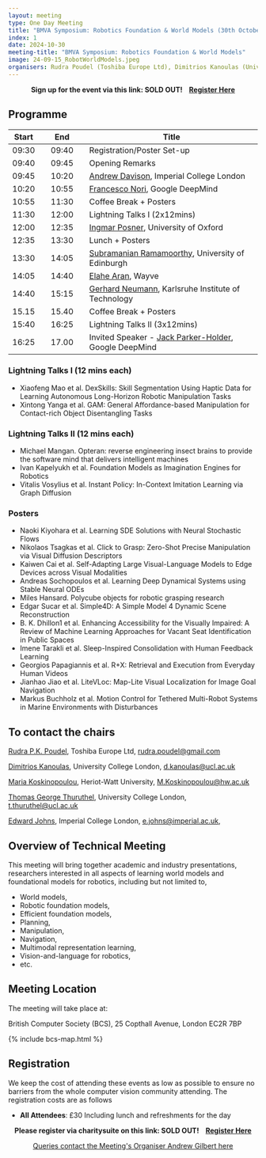 ```yaml
---
layout: meeting
type: One Day Meeting
title: "BMVA Symposium: Robotics Foundation & World Models (30th October 2024) "
index: 1
date: 2024-10-30
meeting-title: "BMVA Symposium: Robotics Foundation & World Models"
image: 24-09-15_RobotWorldModels.jpeg
organisers: Rudra Poudel (Toshiba Europe Ltd), Dimitrios Kanoulas (University College London), Maria Koskinopoulou (Heriot-Watt University), Thomas George Thuruthel (University College London), Edward Johns (Imperial College London)
---
```



<div class="alert mt-3 alert-info" style="text-align:center;">
<span><strong>Sign up for the event via this link: SOLD OUT! &nbsp;&nbsp;
<a class="btn btn-warning" role="button" href="https://bmva.charitysuite.com/events/dw2mpco8?tickets=FrZC">Register Here</a></strong></span>
</div>

## Programme

| Start 	|   	| End    	|   	| Title                                        	|
|-------	|---	|--------	|---	|----------------------------------------------	|
| 09:30 	|   	| 09:40  	|   	| Registration/Poster Set-up                   	|
| 09:40 	|   	| 09:45  	|   	| Opening Remarks                              	|
| 09:45 	|   	| 10:20  	|   	| [Andrew Davison](https://www.doc.ic.ac.uk/~ajd/), Imperial College London                	|
| 10:20 	|   	| 10:55  	|   	| [Francesco Nori](https://iron76.github.io/), Google DeepMind            	|
| 10:55 	|   	| 11:30  	|   	| Coffee Break + Posters                       	|
| 11:30 	|   	| 12:00  	|   	| Lightning Talks I (2x12mins)                   	|
| 12:00 	|   	| 12:35  	|   	| [Ingmar Posner](https://ori.ox.ac.uk/labs/a2i/), University of Oxford                            	|
| 12:35 	|   	| 13:30  	|   	| Lunch + Posters                     	|
| 13:30 	|   	| 14:05  	|   	| [Subramanian Ramamoorthy](https://rad.inf.ed.ac.uk/),  University of Edinburgh                   	|
| 14:05 	|   	| 14:40  	|   	| [Elahe Aran]( https://www.linkedin.com/in/elahe-arani-630870b2), Wayve                   	|
| 14:40 	|   	| 15:15  	|   	| [Gerhard Neumann](https://alr.iar.kit.edu/),  Karlsruhe Institute of Technology             	|
| 15.15     |       | 15.40     |       | Coffee Break + Posters                        |
| 15:40 	|   	| 16:25  	|   	| Lightning Talks II (3x12mins)           	|
| 16:25 	|   	| 17.00  	|   	| Invited Speaker - [Jack Parker-Holder](https://jparkerholder.github.io/), Google DeepMind 	|


### Lightning Talks I (12 mins each)
* Xiaofeng Mao et al. DexSkills: Skill Segmentation Using Haptic Data for Learning Autonomous Long-Horizon Robotic Manipulation Tasks
* Xintong Yanga et al. GAM: General Affordance-based Manipulation for Contact-rich Object Disentangling Tasks

### Lightning Talks II (12 mins each)
* Michael Mangan. Opteran: reverse engineering insect brains to provide the software mind that delivers intelligent machines
* Ivan Kapelyukh et al. Foundation Models as Imagination Engines for Robotics
* Vitalis Vosylius et al. Instant Policy: In-Context Imitation Learning via Graph Diffusion

### Posters
* Naoki Kiyohara et al. Learning SDE Solutions with Neural Stochastic Flows
* Nikolaos Tsagkas et al. Click to Grasp: Zero-Shot Precise Manipulation via Visual Diffusion Descriptors
* Kaiwen Cai et al. Self-Adapting Large Visual-Language Models to Edge Devices across Visual Modalities
* Andreas Sochopoulos et al. Learning Deep Dynamical Systems using Stable Neural ODEs
* Miles Hansard. Polycube objects for robotic grasping research
* Edgar Sucar et al. Simple4D: A Simple Model 4 Dynamic Scene Reconstruction
* B. K. Dhillon1 et al. Enhancing Accessibility for the Visually Impaired: A Review of Machine Learning Approaches for Vacant Seat Identification in Public Spaces
* Imene Tarakli et al. Sleep-Inspired Consolidation with Human Feedback Learning
* Georgios Papagiannis et al. R+X: Retrieval and Execution from Everyday Human Videos
* Jianhao Jiao et al. LiteVLoc: Map-Lite Visual Localization for Image Goal Navigation
* Markus Buchholz et al. Motion Control for Tethered Multi-Robot Systems in Marine Environments with Disturbances



## To contact the chairs

[Rudra P.K. Poudel](https://rudrapoudel.com/), Toshiba Europe Ltd, [rudra.poudel@gmail.com](udra.poudel@gmail.com)

[Dimitrios Kanoulas](https://dkanou.github.io/), University College London, [d.kanoulas@ucl.ac.uk](d.kanoulas@ucl.ac.uk)

[Maria Koskinopoulou](https://sites.google.com/view/mariakoskinopoulou/), Heriot-Watt University, [M.Koskinopoulou@hw.ac.uk](M.Koskinopoulou@hw.ac.uk)

[Thomas George Thuruthel](https://tthuruthel.com/), University College London, [t.thuruthel@ucl.ac.uk](t.thuruthel@ucl.ac.uk)

[Edward Johns](https://www.robot-learning.uk/), Imperial College London, [e.johns@imperial.ac.uk](e.johns@imperial.ac.uk), 

## Overview of Technical Meeting

This meeting will bring together academic and industry presentations, researchers interested in all aspects of learning world models and foundational models for robotics, including but not limited to, 
* World models, 
* Robotic foundation models, 
* Efficient foundation models, 
* Planning, 
* Manipulation, 
* Navigation, 
* Multimodal representation learning, 
* Vision-and-language for robotics, 
* etc.
	
## Meeting Location

The meeting will take place at:

British Computer Society (BCS), 25 Copthall Avenue, London EC2R 7BP

{% include bcs-map.html %}

## Registration

We keep the cost of attending these events as low as possible to ensure no barriers from the whole computer vision community attending. 
The registration costs are as follows 
- **All Attendees**:  £30
Including lunch and refreshments for the day


<div class="alert mt-3 alert-info" style="text-align:center;">
<span><strong>Please register via charitysuite on this link: SOLD OUT! &nbsp;&nbsp;
<a class="btn btn-warning" role="button" href="https://bmva.charitysuite.com/events/dw2mpco8?tickets=FrZC">Register Here</a></strong></span>
</div>


<p style="text-align: center;">
<a class="btn btn-info" role="button" href="mailto:a.gilbert@surrey.ac.uk">Queries contact the Meeting's Organiser Andrew Gilbert here</a></p>




